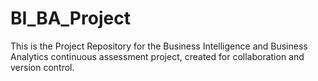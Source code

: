 # BI_BA_Project
This is the Project Repository for the Business Intelligence and Business Analytics continuous assessment project, created for collaboration and version control.
